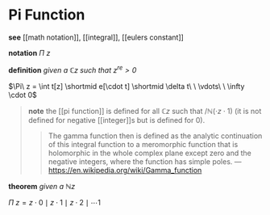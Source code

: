 # Pi Function

**see** [[math notation]], [[integral]], [[eulers constant]]

**notation** $\Pi\ z$

**definition** _given a $\mathbb C z$ such that $z^{re} > 0$_

$\Pi\ z = \int t[z] \shortmid e[\cdot t] \shortmid \delta t\ \ \vdots\ \ \infty \cdot 0$

> **note** the [[pi function]] is defined for all $\mathbb C z$ such that $/\mathbb N (\cdot z \cdot 1)$ (it is not defined for negative [[integer]]s but is defined for $0$).
>
> > The gamma function then is defined as the analytic continuation of this integral function to a meromorphic function that is holomorphic in the whole complex plane except zero and the negative integers, where the function has simple poles. &mdash; <https://en.wikipedia.org/wiki/Gamma_function>

**theorem** _given a $\mathbb N z$_

$\Pi\ z = z \cdot 0 \mid z \cdot 1 \mid z \cdot 2 \mid \cdots 1$
